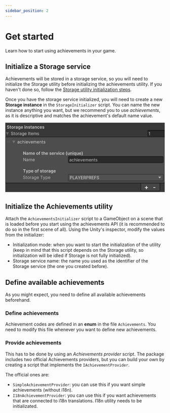 ```yaml
---
sidebar_position: 2
---
```


# Get started

Learn how to start using achievements in your game.

## Initialize a Storage service

Achievements will be stored in a storage service, so you will need to initialize the Storage utility before initializing the achievements utility.
If you haven't done so, follow the [Storage utility initialization steps](/docs/utilities/storage/getting-started).

Once you have the storage service initialized, you will need to create a new **Storage instance** in the `StorageInitializer` script. You can name the new instance anything you want, but we recommend you to use _achievements_, as it is descriptive and matches the achievement's default name value.

![Storage initializer for achievements](./assets/achievements-storage-service-initialize.png)

## Initialize the Achievements utility

Attach the `AchievementsInitializer` script to a GameObject on a scene that is loaded before you start using the achievements API (it is recommended to do so in the first scene of all).
Using the Unity's inspector, modify the values from the initializer:

- Initialization mode: when you want to start the initialization of the utility (keep in mind that this script depends on the Storage utility, so initialization will be idled if Storage is not fully initialized).
- Storage service name: the name you used as the identifier of the Storage service (the one you created before).

## Define available achievements

As you might expect, you need to define all available achievements beforehand.

### Define achievements

Achievement codes are defined in an **enum** in the file `Achievements`. You need to modify this file whenever you want to define new achievements.

### Provide achievements

This has to be done by using an _Achievements provider_ script. The package includes two official Achievements providers, but you can build your own by creating a script that implements the `IAchievementProvider`.

The official ones are:

- `SimpleAchievementProvider`: you can use this if you want simple achievements (without i18n).
- `I18nAchievementProvider`: you can use this if you want achievements that are connected to i18n translations. I18n utility needs to be initializated.
